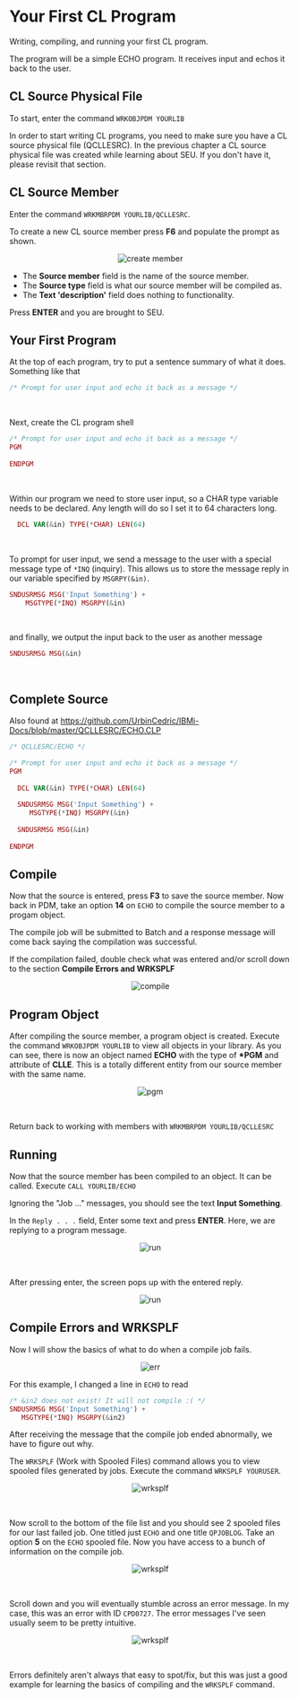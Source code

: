# Your First CL Program


Writing, compiling, and running your first CL program.

The program will be a simple ECHO program. It receives input and echos it back to the user.


## CL Source Physical File

To start, enter the command ```WRKOBJPDM YOURLIB```

In order to start writing CL programs, you need to make sure you have a CL source physical file (QCLLESRC).
In the previous chapter a CL source physical file was created while learning about SEU.
If you don't have it, please revisit that section.


## CL Source Member

Enter the command ```WRKMBRPDM YOURLIB/QCLLESRC```.


To create a new CL source member press **F6**
and populate the prompt as shown.


<figure align="center">
	<img src="./core/cl/_assets/cl-01.PNG" alt="create member" />
</figure>


* The **Source member** field is the name of the source member.
* The **Source type** field is what our source member will be compiled as.
* The **Text 'description'** field does nothing to functionality.


Press **ENTER** and you are brought to SEU.


## Your First Program

At the top of each program, try to put a sentence summary of what it does.
Something like that
```php
/* Prompt for user input and echo it back as a message */
```

<br>

Next, create the CL program shell
```php
/* Prompt for user input and echo it back as a message */  
PGM                                               
                                    
ENDPGM
```

<br>

Within our program we need to store user input, so a CHAR type variable needs to be declared. 
Any length will do so I set it to 64 characters long.
```php                                                               
  DCL VAR(&in) TYPE(*CHAR) LEN(64)                                        
```

<br>

To prompt for user input, we send a message to the user with a special message type of ```*INQ``` (inquiry).
This allows us to store the message reply in our variable specified by ```MSGRPY(&in)```.
```php
SNDUSRMSG MSG('Input Something') +
    MSGTYPE(*INQ) MSGRPY(&in)      
```

<br>

and finally, we output the input back to the user as another message
```php                                 
SNDUSRMSG MSG(&in)
```

<br>

## Complete Source
Also found at https://github.com/UrbinCedric/IBMi-Docs/blob/master/QCLLESRC/ECHO.CLP

```php
/* QCLLESRC/ECHO */

/* Prompt for user input and echo it back as a message */
PGM                                 
                                    
  DCL VAR(&in) TYPE(*CHAR) LEN(64)  
                                    
  SNDUSRMSG MSG('Input Something') +
     MSGTYPE(*INQ) MSGRPY(&in)      
                                    
  SNDUSRMSG MSG(&in)                
                                    
ENDPGM                              
```

## Compile
Now that the source is entered, press **F3** to save the source member.
Now back in PDM, take an option **14** on ```ECHO``` to compile the source member to a progam object.

The compile job will be submitted to Batch and a response message will come back
saying the compilation was successful.

If the compilation failed, double check what was entered and/or scroll down to the section **Compile Errors and WRKSPLF**

<figure align="center">
	<img src="./core/cl/_assets/cl-02.PNG" alt="compile" />
</figure>


## Program Object
After compiling the source member, a program object is created.
Execute the command ```WRKOBJPDM YOURLIB``` to view all objects in your library.
As you can see, there is now an object named **ECHO** with the type of **\*PGM** and
attribute of **CLLE**. This is a totally different entity from our source member with the same name.

<figure align="center">
	<img src="./core/cl/_assets/cl-09.PNG" alt="pgm" />
</figure>

<br>

Return back to working with members with ```WRKMBRPDM YOURLIB/QCLLESRC```


## Running
Now that the source member has been compiled to an object. It can be called.
Execute ```CALL YOURLIB/ECHO```

Ignoring the "Job ..." messages, you should see the text **Input Something**.

In the ```Reply . . .``` field, Enter some text and press **ENTER**.
Here, we are replying to a program message.

<figure align="center">
	<img src="./core/cl/_assets/cl-03.PNG" alt="run" />
</figure>

<br>

After pressing enter, the screen pops up with the entered reply.

<figure align="center">
	<img src="./core/cl/_assets/cl-04.PNG" alt="run" />
</figure>


## Compile Errors and WRKSPLF
Now I will show the basics of what to do when a compile job fails.
<figure align="center">
	<img src="./core/cl/_assets/cl-05.PNG" alt="err" />
</figure>


For this example, I changed a line in ```ECHO``` to read
```php
/* &in2 does not exist! It will not compile :( */
SNDUSRMSG MSG('Input Something') +
   MSGTYPE(*INQ) MSGRPY(&in2)     
```

After receiving the message that the compile job ended abnormally,
we have to figure out why.

The ```WRKSPLF``` (Work with Spooled Files) command allows you to view
spooled files generated by jobs.
Execute the command ```WRKSPLF YOURUSER```.
<figure align="center">
	<img src="./core/cl/_assets/cl-06.PNG" alt="wrksplf" />
</figure>

<br>

Now scroll to the bottom of the file list and you should see 2 spooled files for our last failed job.
One titled just ```ECHO``` and one title ```QPJOBLOG```.
Take an option **5** on the ```ECHO``` spooled file.
Now you have access to a bunch of information on the compile job.
<figure align="center">
	<img src="./core/cl/_assets/cl-07.PNG" alt="wrksplf" />
</figure>

<br>

Scroll down and you will eventually stumble across an error message.
In my case, this was an error with ID ```CPD0727```.
The error messages I've seen usually seem to be pretty intuitive.

<figure align="center">
	<img src="./core/cl/_assets/cl-08.PNG" alt="wrksplf" />
</figure>

<br>

Errors definitely aren't always that easy to spot/fix, but this was just a good example
for learning the basics of compiling and the ```WRKSPLF``` command.

